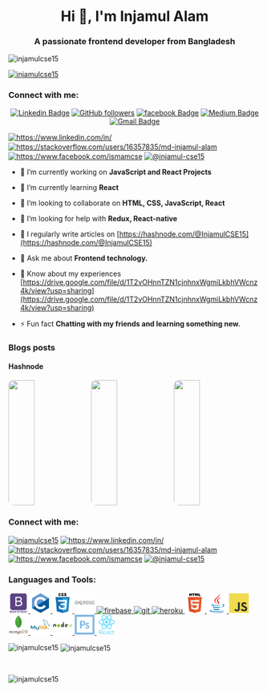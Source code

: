 <h1 align="center">Hi 👋, I'm Injamul Alam</h1>
<h3 align="center">A passionate frontend developer from Bangladesh</h3>

<p align="left"> <img src="https://komarev.com/ghpvc/?username=injamulcse15&label=Profile%20views&color=0e75b6&style=flat" alt="injamulcse15" /> </p>

<p align="left"> <a href="https://github.com/ryo-ma/github-profile-trophy"><img src="https://github-profile-trophy.vercel.app/?username=injamulcse15" alt="injamulcse15" /></a> </p>

<h3 align="left">Connect with me:</h3>

<div align="center">
  
[![Linkedin Badge](https://img.shields.io/badge/-Md%20Injamul%20Alam-blue?style=social&logo=Linkedin&logoColor=blue&link=https://www.linkedin.com/in/md-injamul-ismam-9688b8210/)](https://linkedin.com/in/https://www.linkedin.com/in/md-injamul-ismam-9688b8210/) [![GitHub followers](https://img.shields.io/github/followers/InjamulCSE15?label=Follow&style=social)](https://github.com/InjamulCSE15/?tab=follow) [![facebook Badge](https://img.shields.io/badge/-Md%20Injamul%20Alam-blue?style=social&logo=Facebook&logoColor=blue&link=https://www.facebook.com/in/md-injamul-ismam-9688b8210/)](https://fb.com/https://www.facebook.com/ismamcse) [![Medium Badge](https://img.shields.io/badge/-Md%20Injamul%20Alam-black?style=social&logo=Medium&logoColor=black&link=https://injamul-cse15.medium.com/)](https://injamul-cse15.medium.com/) [![Gmail Badge](https://img.shields.io/badge/-Md%20Injamul%20Alam-red?style=social&logo=Gmailk&logoColor=red&link=https://www.gmail.com/u/)](https://www.gmail.com/) 

</div>

<p>
<a href="https://linkedin.com/in/https://www.linkedin.com/in/md-injamul-ismam-9688b8210/" target="blank"><img align="center" src="https://raw.githubusercontent.com/rahuldkjain/github-profile-readme-generator/master/src/images/icons/Social/linked-in-alt.svg" alt="https://www.linkedin.com/in/" height="30" width="40" /></a>
<a href="https://stackoverflow.com/users/https://stackoverflow.com/users/16357835/md-injamul-alam" target="blank"><img align="center" src="https://raw.githubusercontent.com/rahuldkjain/github-profile-readme-generator/master/src/images/icons/Social/stack-overflow.svg" alt="https://stackoverflow.com/users/16357835/md-injamul-alam" height="30" width="40" /></a>
<a href="https://fb.com/https://www.facebook.com/ismamcse" target="blank"><img align="center" src="https://raw.githubusercontent.com/rahuldkjain/github-profile-readme-generator/master/src/images/icons/Social/facebook.svg" alt="https://www.facebook.com/ismamcse" height="30" width="40" /></a>
<a href="https://medium.com/@injamul-cse15" target="blank"><img align="center" src="https://raw.githubusercontent.com/rahuldkjain/github-profile-readme-generator/master/src/images/icons/Social/medium.svg" alt="@injamul-cse15" height="30" width="40" /></a>
</p>

- 🔭 I’m currently working on **JavaScript and React Projects**

- 🌱 I’m currently learning **React**

- 👯 I’m looking to collaborate on **HTML, CSS, JavaScript, React**

- 🤝 I’m looking for help with **Redux, React-native**

- 📝 I regularly write articles on [https://hashnode.com/@InjamulCSE15](https://hashnode.com/@InjamulCSE15)

- 💬 Ask me about **Frontend technology.**


- 📄 Know about my experiences [https://drive.google.com/file/d/1T2vOHnnTZN1cjnhnxWgmiLkbhVWcnz4k/view?usp=sharing](https://drive.google.com/file/d/1T2vOHnnTZN1cjnhnxWgmiLkbhVWcnz4k/view?usp=sharing)

- ⚡ Fun fact **Chatting with my friends and learning something new.**

### Blogs posts
<!-- BLOG-POST-LIST:START -->
#### Hashnode
<p align="left">
<a href="https://injamulcse15.hashnode.dev/what-is-dom-manipulation-in-javascript" target="blank"><img align="center" style="border-radius: 10px;" src="https://i.ibb.co/JCkC3DY/Screenshot-8.png" height="250" width="32%" /></a> <a href="https://injamulcse15.hashnode.dev/javascript-string-methods-at-a-glance-for-beginners" target="blank"><img align="center" style="border-radius: 10px;" src="https://i.ibb.co/yfhPV11/Screenshot-9.png" height="250" width="32%" /></a> <a href="https://injamulcse15.hashnode.dev/what-is-the-difference-between-double-equal-and-triple-equal-in-javascript" target="blank"><img align="center" style="border-radius: 10px;" src="https://i.ibb.co/q7LDXQh/Screenshot-10.png" height="250" width="32%" /></a> 
</p>
<!-- BLOG-POST-LIST:END -->

<h3 align="left">Connect with me:</h3>
<p align="left">
<a href="https://dev.to/injamulcse15" target="blank"><img align="center" src="https://cdn.jsdelivr.net/npm/simple-icons@3.0.1/icons/dev-dot-to.svg" alt="injamulcse15" height="30" width="40" /></a>
<a href="https://linkedin.com/in/https://www.linkedin.com/in/md-injamul-ismam-9688b8210/" target="blank"><img align="center" src="https://raw.githubusercontent.com/rahuldkjain/github-profile-readme-generator/master/src/images/icons/Social/linked-in-alt.svg" alt="https://www.linkedin.com/in/" height="30" width="40" /></a>
<a href="https://stackoverflow.com/users/https://stackoverflow.com/users/16357835/md-injamul-alam" target="blank"><img align="center" src="https://raw.githubusercontent.com/rahuldkjain/github-profile-readme-generator/master/src/images/icons/Social/stack-overflow.svg" alt="https://stackoverflow.com/users/16357835/md-injamul-alam" height="30" width="40" /></a>
<a href="https://fb.com/https://www.facebook.com/ismamcse" target="blank"><img align="center" src="https://raw.githubusercontent.com/rahuldkjain/github-profile-readme-generator/master/src/images/icons/Social/facebook.svg" alt="https://www.facebook.com/ismamcse" height="30" width="40" /></a>
<a href="https://medium.com/@injamul-cse15" target="blank"><img align="center" src="https://raw.githubusercontent.com/rahuldkjain/github-profile-readme-generator/master/src/images/icons/Social/medium.svg" alt="@injamul-cse15" height="30" width="40" /></a>
</p>

<h3 align="left">Languages and Tools:</h3>
<p align="left"> <a href="https://getbootstrap.com" target="_blank"> <img src="https://raw.githubusercontent.com/devicons/devicon/master/icons/bootstrap/bootstrap-plain-wordmark.svg" alt="bootstrap" width="40" height="40"/> </a> <a href="https://www.cprogramming.com/" target="_blank"> <img src="https://raw.githubusercontent.com/devicons/devicon/master/icons/c/c-original.svg" alt="c" width="40" height="40"/> </a> <a href="https://www.w3schools.com/css/" target="_blank"> <img src="https://raw.githubusercontent.com/devicons/devicon/master/icons/css3/css3-original-wordmark.svg" alt="css3" width="40" height="40"/> </a> <a href="https://expressjs.com" target="_blank"> <img src="https://raw.githubusercontent.com/devicons/devicon/master/icons/express/express-original-wordmark.svg" alt="express" width="40" height="40"/> </a> <a href="https://firebase.google.com/" target="_blank"> <img src="https://www.vectorlogo.zone/logos/firebase/firebase-icon.svg" alt="firebase" width="40" height="40"/> </a> <a href="https://git-scm.com/" target="_blank"> <img src="https://www.vectorlogo.zone/logos/git-scm/git-scm-icon.svg" alt="git" width="40" height="40"/> </a> <a href="https://heroku.com" target="_blank"> <img src="https://www.vectorlogo.zone/logos/heroku/heroku-icon.svg" alt="heroku" width="40" height="40"/> </a> <a href="https://www.w3.org/html/" target="_blank"> <img src="https://raw.githubusercontent.com/devicons/devicon/master/icons/html5/html5-original-wordmark.svg" alt="html5" width="40" height="40"/> </a> <a href="https://www.java.com" target="_blank"> <img src="https://raw.githubusercontent.com/devicons/devicon/master/icons/java/java-original.svg" alt="java" width="40" height="40"/> </a> <a href="https://developer.mozilla.org/en-US/docs/Web/JavaScript" target="_blank"> <img src="https://raw.githubusercontent.com/devicons/devicon/master/icons/javascript/javascript-original.svg" alt="javascript" width="40" height="40"/> </a> <a href="https://www.mongodb.com/" target="_blank"> <img src="https://raw.githubusercontent.com/devicons/devicon/master/icons/mongodb/mongodb-original-wordmark.svg" alt="mongodb" width="40" height="40"/> </a> <a href="https://www.mysql.com/" target="_blank"> <img src="https://raw.githubusercontent.com/devicons/devicon/master/icons/mysql/mysql-original-wordmark.svg" alt="mysql" width="40" height="40"/> </a> <a href="https://nodejs.org" target="_blank"> <img src="https://raw.githubusercontent.com/devicons/devicon/master/icons/nodejs/nodejs-original-wordmark.svg" alt="nodejs" width="40" height="40"/> </a> <a href="https://www.photoshop.com/en" target="_blank"> <img src="https://raw.githubusercontent.com/devicons/devicon/master/icons/photoshop/photoshop-line.svg" alt="photoshop" width="40" height="40"/> </a> <a href="https://reactjs.org/" target="_blank"> <img src="https://raw.githubusercontent.com/devicons/devicon/master/icons/react/react-original-wordmark.svg" alt="react" width="40" height="40"/> </a> </p>

<p align="left"><img align="left" src="https://github-readme-stats.vercel.app/api/top-langs?username=injamulcse15&show_icons=true&locale=en&layout=compact" alt="injamulcse15" /></p>

<p>&nbsp;<img align="center" src="https://github-readme-stats.vercel.app/api?username=injamulcse15&show_icons=true&locale=en" alt="injamulcse15" /></p>
<br>
<p><img  src="https://github-readme-streak-stats.herokuapp.com/?user=injamulcse15&" alt="injamulcse15" /></p>

